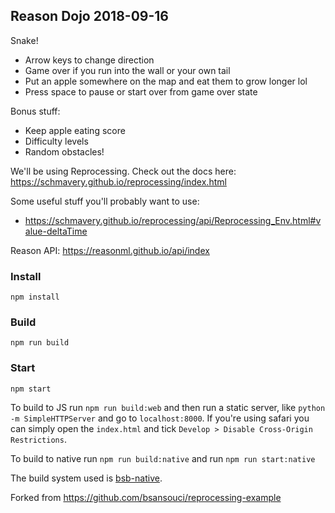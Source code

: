 ## Reason Dojo 2018-09-16

Snake!

* Arrow keys to change direction
* Game over if you run into the wall or your own tail
* Put an apple somewhere on the map and eat them to grow longer lol
* Press space to pause or start over from game over state

Bonus stuff:

* Keep apple eating score 
* Difficulty levels
* Random obstacles!

We'll be using Reprocessing. Check out the docs here:
https://schmavery.github.io/reprocessing/index.html

Some useful stuff you'll probably want to use:

* https://schmavery.github.io/reprocessing/api/Reprocessing_Env.html#value-deltaTime

Reason API: https://reasonml.github.io/api/index

### Install

```
npm install
```

### Build

```
npm run build
```

### Start

```
npm start
```

To build to JS run `npm run build:web` and then run a static server, like
`python -m SimpleHTTPServer` and go to `localhost:8000`. If you're using safari
you can simply open the `index.html` and tick
`Develop > Disable Cross-Origin Restrictions`.

To build to native run `npm run build:native` and run `npm run start:native`

The build system used is [bsb-native](https://github.com/bsansouci/bsb-native).

Forked from https://github.com/bsansouci/reprocessing-example

